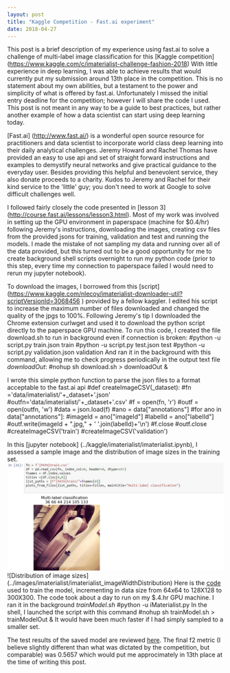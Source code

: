 ```yaml
---
layout: post
title: "Kaggle Competition - Fast.ai experiment"
date: 2018-04-27
---
```

This post is a brief description of my experience using fast.ai to solve a challenge of multi-label image classification for this [Kaggle competition] (https://www.kaggle.com/c/imaterialist-challenge-fashion-2018)  With little experience in deep learning, I was able to achieve results that would currently put my submission around 13th place in the competition.  This is no statement about my own abilities, but a testament to the power and simplicity of what is offered by fast.ai.  Unfortunately I missed the initial entry deadline for the competition; however I will share the code I used.  This post is not meant in any way to be a guide to best practices, but rather another example of how a data scientist can start using deep learning today.

[Fast.ai] (http://www.fast.ai/) is a wonderful open source resource for practitioners and data scientist to incorporate world class deep learning into their daily analytical challenges. Jeremy Howard and Rachel Thomas have provided an easy to use api and set of straight forward instructions and examples to demystify neural networks and give practical guidance to the everyday user.  Besides providing this helpful and benevolent service, they also donate proceeds to a charity.  Kudos to Jeremy and Rachel for their kind service to the 'little' guy; you don't need to work at Google to solve difficult challenges well. 

I followed fairly closely the code presented in [lesson 3] (http://course.fast.ai/lessons/lesson3.html).  Most of my work was involved in setting up the GPU environment in paperspace (machine for $0.4/hr) following Jeremy's instructions, downloading the images, creating csv files from the provided jsons for training, validation and test and running the models. I made the mistake of not sampling my data and running over all of the data provided, but this turned out to be a good opportunity for me to create background shell scripts overnight to run my python code (prior to this step, every time my connection to paperspace failed I would need to rerun my jupyter notebook).

To download the images, I borrowed from this [script] (https://www.kaggle.com/nlecoy/imaterialist-downloader-util?scriptVersionId=3068456 ) provided by a fellow kaggler.  I edited his script to increase the maximum number of files downloaded and changed the quality of the jpgs to 100%. Following Jeremy's tip I downloaded the Chrome extension curlwget and used it to download the python script directly to the paperspace GPU machine.
To run this code, I created the file download.sh to run in background even if connection is broken:
	#python -u script.py train.json train
	#python -u script.py test.json test
	#python -u script.py validation.json validation
And ran it in the background with this command, allowing me to check progress periodically in the output text file *downloadOut*:
	#nohup sh download.sh > downloadOut &

I wrote this simple python function to parse the json files to a format acceptable to the fast.ai api 
	#def createImageCSV(_dataset):
		#fn ='data/imaterialist/'+_dataset+'.json'
		#outfn='data/imaterialist/'+_dataset+'.csv'
		#f = open(fn, 'r') 
		#outf  = open(outfn, 'w') 
		#data = json.load(f)
		#ano =  data["annotations"]
		#for ano in data["annotations"]:
			#imageId = ano["imageId"]
			#labelId = ano["labelId"]
			#outf.write(imageId + ".jpg," + ' '.join(labelId)+'\n')
		#f.close
		#outf.close
	#createImageCSV('train')
	#createImageCSV('validation')		

In this [jupyter notebook] (../kaggle/imaterialist/imaterialist.ipynb), I assessed a sample image and the distribution of image sizes in the training set.
![Sample Image from kaggle dataset](../images/imaterialist/imaterialist_sampleImage.jpg)
![Distribution of image sizes] (../images/imaterialist/imaterialist_imageWidthDistribution)
Here is the [code](../kaggle/imaterialist/iMaterialist.py) used to train the model, incrementing in data size from 64x64 to 128X128 to 300X300.  The code took about a day to run on my $.4.hr GPU machine.  I ran it in the background 
*trainModel.sh*
	#python -u iMaterialist.py
In the shell, I launched the script with this command
	#nohup sh trainModel.sh > trainModelOut &
It would have been much faster if I had simply sampled to a smaller set.  

The test results of the saved model are reviewed [here](../kaggle/imaterialist/imaterialist_reviewResults.ipynb).  The final f2 metric (I believe slightly different than what was dictated by the competition, but comparable) was 0.5657 which would put me approcimately in 13th place at the time of writing this post.
